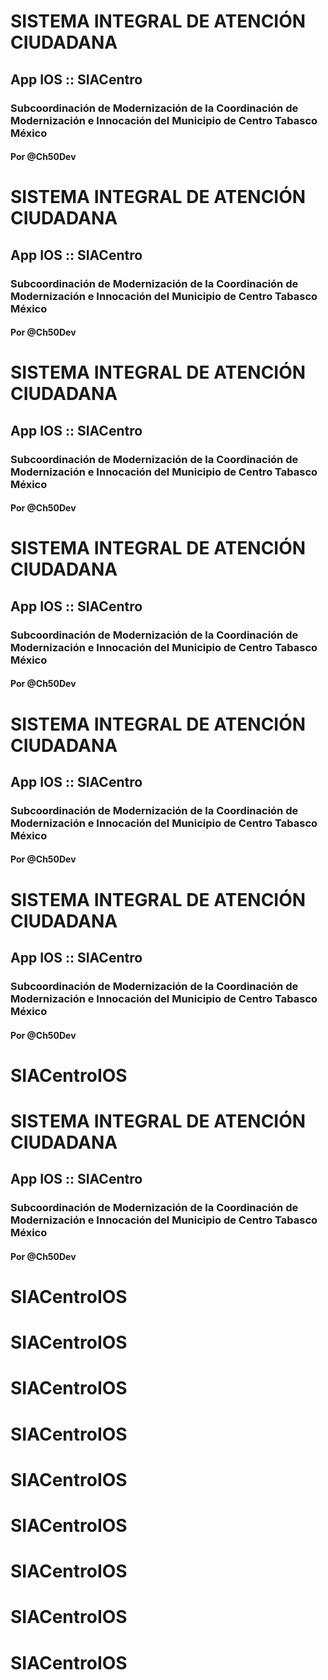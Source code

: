 # SISTEMA INTEGRAL DE ATENCIÓN CIUDADANA
## App IOS :: SIACentro
### 
### Subcoordinación de Modernización de la Coordinación de Modernización e Innocación del Municipio de Centro Tabasco México 
#### 
#### Por @Ch50Dev
# SISTEMA INTEGRAL DE ATENCIÓN CIUDADANA
## App IOS :: SIACentro
### 
### Subcoordinación de Modernización de la Coordinación de Modernización e Innocación del Municipio de Centro Tabasco México 
#### 
#### Por @Ch50Dev
# SISTEMA INTEGRAL DE ATENCIÓN CIUDADANA
## App IOS :: SIACentro
### 
### Subcoordinación de Modernización de la Coordinación de Modernización e Innocación del Municipio de Centro Tabasco México 
#### 
#### Por @Ch50Dev
# SISTEMA INTEGRAL DE ATENCIÓN CIUDADANA
## App IOS :: SIACentro
### 
### Subcoordinación de Modernización de la Coordinación de Modernización e Innocación del Municipio de Centro Tabasco México 
#### 
#### Por @Ch50Dev
# SISTEMA INTEGRAL DE ATENCIÓN CIUDADANA
## App IOS :: SIACentro
### 
### Subcoordinación de Modernización de la Coordinación de Modernización e Innocación del Municipio de Centro Tabasco México 
#### 
#### Por @Ch50Dev
# SISTEMA INTEGRAL DE ATENCIÓN CIUDADANA
## App IOS :: SIACentro
### 
### Subcoordinación de Modernización de la Coordinación de Modernización e Innocación del Municipio de Centro Tabasco México 
#### 
#### Por @Ch50Dev
# SIACentroIOS
# SISTEMA INTEGRAL DE ATENCIÓN CIUDADANA
## App IOS :: SIACentro
### 
### Subcoordinación de Modernización de la Coordinación de Modernización e Innocación del Municipio de Centro Tabasco México 
#### 
#### Por @Ch50Dev
# SIACentroIOS
# SIACentroIOS
# SIACentroIOS
# SIACentroIOS
# SIACentroIOS
# SIACentroIOS
# SIACentroIOS
# SIACentroIOS
# SIACentroIOS
